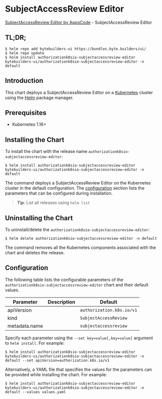 # SubjectAccessReview Editor

[SubjectAccessReview Editor by AppsCode](https://byte.builders) - SubjectAccessReview Editor

## TL;DR;

```console
$ helm repo add bytebuilders-ui https://bundles.byte.builders/ui/
$ helm repo update
$ helm install authorizationk8sio-subjectaccessreview-editor bytebuilders-ui/authorizationk8sio-subjectaccessreview-editor -n default
```

## Introduction

This chart deploys a SubjectAccessReview Editor on a [Kubernetes](http://kubernetes.io) cluster using the [Helm](https://helm.sh) package manager.

## Prerequisites

- Kubernetes 1.16+

## Installing the Chart

To install the chart with the release name `authorizationk8sio-subjectaccessreview-editor`:

```console
$ helm install authorizationk8sio-subjectaccessreview-editor bytebuilders-ui/authorizationk8sio-subjectaccessreview-editor -n default
```

The command deploys a SubjectAccessReview Editor on the Kubernetes cluster in the default configuration. The [configuration](#configuration) section lists the parameters that can be configured during installation.

> **Tip**: List all releases using `helm list`

## Uninstalling the Chart

To uninstall/delete the `authorizationk8sio-subjectaccessreview-editor`:

```console
$ helm delete authorizationk8sio-subjectaccessreview-editor -n default
```

The command removes all the Kubernetes components associated with the chart and deletes the release.

## Configuration

The following table lists the configurable parameters of the `authorizationk8sio-subjectaccessreview-editor` chart and their default values.

|   Parameter   | Description |               Default                |
|---------------|-------------|--------------------------------------|
| apiVersion    |             | <code>authorization.k8s.io/v1</code> |
| kind          |             | <code>SubjectAccessReview</code>     |
| metadata.name |             | <code>subjectaccessreview</code>     |


Specify each parameter using the `--set key=value[,key=value]` argument to `helm install`. For example:

```console
$ helm install authorizationk8sio-subjectaccessreview-editor bytebuilders-ui/authorizationk8sio-subjectaccessreview-editor -n default --set apiVersion=authorization.k8s.io/v1
```

Alternatively, a YAML file that specifies the values for the parameters can be provided while
installing the chart. For example:

```console
$ helm install authorizationk8sio-subjectaccessreview-editor bytebuilders-ui/authorizationk8sio-subjectaccessreview-editor -n default --values values.yaml
```
